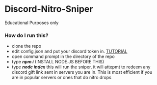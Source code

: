 # Discord-Nitro-Sniper
Educational Purposes only

### How do I run this? 

* clone the repo
* edit config.json and put your discord token in. [TUTORIAL](https://www.youtube.com/watch?v=xuB1WQVM3R8)
* open command prompt in the directory of the repo
* type ***npm i*** (INSTALL NODE.JS BEFORE THIS)
* type ***node index*** this will run the sniper, it will attepmt to redeem any discord gift link sent in servers you are in. This is most efficient if you are in popular servers or ones that do nitro drops
